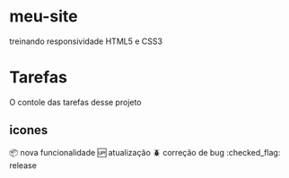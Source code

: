# meu-site
treinando responsividade HTML5 e CSS3

# Tarefas

O contole das tarefas desse projeto

## icones
:package: nova funcionalidade
:up: atualização
:beetle: correção de bug
:checked_flag: release
